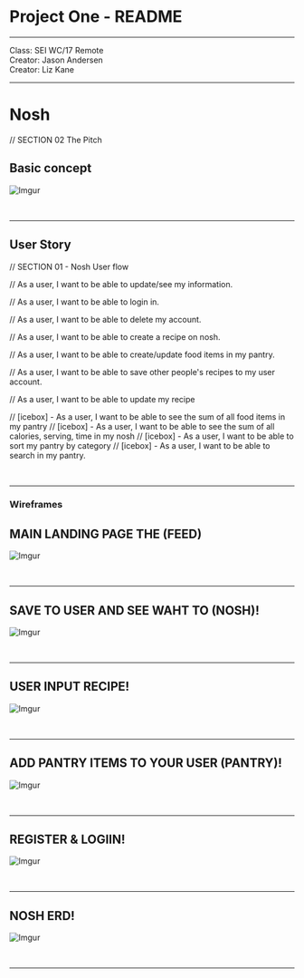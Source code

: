 # Project One - README

---

Class: SEI WC/17 Remote <br>
Creator: Jason Andersen <br>
Creator: Liz Kane <br>

---

# Nosh


// SECTION 02 The Pitch
## Basic concept
![Imgur](https://i.imgur.com/Q96X8IWl.jpg)



<br>
<hr>

## User Story
// SECTION 01 - Nosh User flow

// As a user, I want to be able to update/see my information.

// As a user, I want to be able to login in.

// As a user, I want to be able to delete my account.

// As a user, I want to be able to create a recipe on nosh.

// As a user, I want to be able to create/update food items in my pantry.

// As a user, I want to be able to save other people's recipes to my user account.

// As a user, I want to be able to update my recipe



// [icebox] - As a user, I want to be able to see the sum of all food items in my pantry
// [icebox] - As a user, I want to be able to see the sum of all calories, serving, time in my nosh
// [icebox] - As a user, I want to be able to sort my pantry by category
// [icebox] - As a user, I want to be able to search in my pantry.


<br>
<hr>


### Wireframes
## MAIN LANDING PAGE THE (FEED)
![Imgur](https://i.imgur.com/jOa8WAil.jpg)

<br>
<hr>

## SAVE TO USER AND SEE WAHT TO (NOSH)!
![Imgur](https://i.imgur.com/ToThCjEl.jpg)

<br>
<hr>

## USER INPUT RECIPE!
![Imgur](https://i.imgur.com/e6RzcK3l.jpg)

<br>
<hr>

## ADD PANTRY ITEMS TO YOUR USER (PANTRY)!
![Imgur](https://i.imgur.com/ZL7icRWl.jpg)

<br>
<hr>

## REGISTER & LOGIIN!
![Imgur](https://i.imgur.com/hT7vSGDl.jpg)

<br>
<hr>

## NOSH ERD!
![Imgur](https://i.imgur.com/NjLVJaOl.jpg)

<br>
<hr>